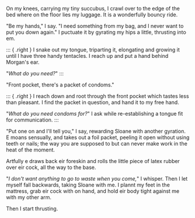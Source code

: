On my knees, carrying my tiny succubus, I crawl over to the edge of
the bed where on the floor lies my luggage. It is a wonderfully bouncy ride.

"Be my hands," I say. "I need something from my bag, and I never want to put
you down again." I puctuate it by gyrating my hips a little, thrusting into em.

::: { .right }
I snake out my tongue, triparting it, elongating and growing it until I have
three handy tentacles. I reach up and put a hand behind Morgan's ear.

"_What do you need?_"
:::

"Front pocket, there's a packet of condoms."

::: { .right }
I reach down and root through the front pocket which tastes less than pleasant. I
find the packet in question, and hand it to my free hand.

"_What do you need condoms for?_" I ask while re-establishing a tongue fit for
communication.
:::

"Put one on and I'll tell you," I say, rewarding Sloane with another gyration. E moans
sensually, and takes out a foil packet, peeling it open without using teeth or nails; the
way you are supposed to but can never make work in the heat of the moment.

Artfully e draws back eir foreskin and rolls the little piece of latex rubber over
eir cock, all the way to the base.

"_I don't want anything to go to waste when you come,_" I whisper. Then I let myself
fall backwards, taking Sloane with me. I plannt my feet in the mattress, grab eir cock
with on hand, and hold eir body tight against me with my other arm.

Then I start thrusting.

